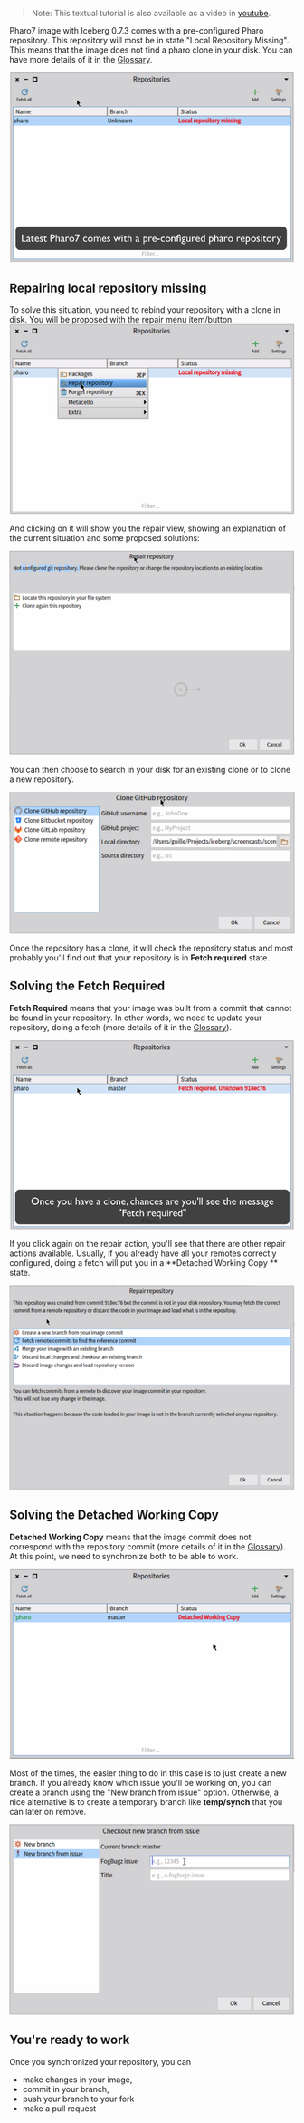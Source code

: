 > Note: This textual tutorial is also available as a video in [youtube](https://www.youtube.com/watch?v=PK2yCu2rWCc&feature=youtu.be).

Pharo7 image with Iceberg 0.7.3 comes with a pre-configured Pharo repository.
This repository will most be in state "Local Repository Missing". This means that the image does not find a pharo clone in your disk. You can have more details of it in the [Glossary](Iceberg-glossary).

![](images/1.repository-missing.png)

## Repairing local repository missing

To solve this situation, you need to rebind your repository with a clone in disk.
You will be proposed with the repair menu item/button.
![](images/2.repair.png)

And clicking on it will show you the repair view, showing an explanation of the current situation and some proposed solutions:

![](images/3.repair-missing.png)

You can then choose to search in your disk for an existing clone or to clone a new repository.

![](images/4.clone.png)

Once the repository has a clone, it will check the repository status and most probably you'll find out that your repository is in **Fetch required** state.

## Solving the Fetch Required

**Fetch Required** means that your image was built from a commit that cannot be found in your repository.
In other words, we need to update your repository, doing a fetch (more details of it in the [Glossary](Iceberg-glossary)).

![](images/5.fetch-required.png)

If you click again on the repair action, you'll see that there are other repair actions available.
Usually, if you already have all your remotes correctly configured, doing a fetch will put you in a **Detached Working Copy ** state. 

![](images/6.repair-fetch-required.png)

## Solving the Detached Working Copy

**Detached Working Copy** means that the image commit does not correspond with the repository commit (more details of it in the [Glossary](Iceberg-glossary)). At this point, we need to synchronize both to be able to work.

![](images/7.detached-working-copy.png)

Most of the times, the easier thing to do in this case is to just create a new branch.
If you already know which issue you'll be working on, you can create a branch using the "New branch from issue" option.
Otherwise, a nice alternative is to create a temporary branch like **temp/synch** that you can later on remove.

![](images/8.create-new-branch.png)

## You're ready to work

Once you synchronized your repository, you can
- make changes in your image,
- commit in your branch,
- push your branch to your fork
- make a pull request